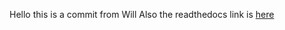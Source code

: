 Hello this is a commit from Will
Also the readthedocs link is [here](http://magpy.readthedocs.io/en/latest/_modules/?highlight=magpy)
